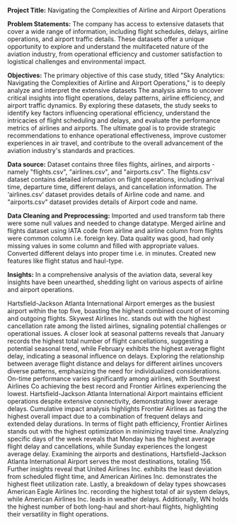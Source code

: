 **Project Title:** Navigating the Complexities of Airline and Airport Operations

**Problem Statements:** The company has access to extensive datasets that cover a wide range of information, including flight schedules, delays, airline operations, and airport traffic details. These datasets offer a unique opportunity to explore and understand the multifaceted nature of the aviation industry, from operational efficiency and customer satisfaction to logistical challenges and environmental impact.

**Objectives:** The primary objective of this case study, titled "Sky Analytics: Navigating the Complexities of Airline and Airport Operations," is to deeply analyze and interpret the extensive datasets The analysis aims to uncover critical insights into flight operations, delay patterns, airline efficiency, and airport traffic dynamics. By exploring these datasets, the study seeks to identify key factors influencing operational efficiency, understand the intricacies of flight scheduling and delays, and evaluate the performance metrics of airlines and airports. The ultimate goal is to provide strategic recommendations to enhance operational effectiveness, improve customer experiences in air travel, and contribute to the overall advancement of the aviation industry's standards and practices.

**Data source:** Dataset contains three files flights, airlines, and airports - namely "flights.csv", "airlines.csv", and "airports.csv". The flights.csv' dataset contains detailed information on flight operations, including arrival time, departure time, different delays, and cancellation information. The ‘airlines.csv’ dataset provides details of Airline code and name. and "airports.csv"  dataset provides details of Airport code and name.

**Data Cleaning and Preprocessing:** Imported and used transform tab there were some null values and needed to change datatype. Merged airline and flights dataset using IATA code from airline and airline column from flights were common column i.e. foreign key. Data quality was good, had only missing values in some column and filled with appropriate values. Converted different delays into proper time i.e. in minutes. Created new features like flight status and haul-type.

**Insights:** In a comprehensive analysis of the aviation data, several key insights have been unearthed, shedding light on various aspects of airline and airport operations.

Hartsfield-Jackson Atlanta International Airport emerges as the busiest airport within the top five, boasting the highest combined count of incoming and outgoing flights. Skywest Airlines Inc. stands out with the highest cancellation rate among the listed airlines, signaling potential challenges or operational issues. A closer look at seasonal patterns reveals that January records the highest total number of flight cancellations, suggesting a potential seasonal trend, while February exhibits the highest average flight delay, indicating a seasonal influence on delays.
Exploring the relationship between average flight distance and delays for different airlines uncovers diverse patterns, emphasizing the need for individualized considerations. On-time performance varies significantly among airlines, with Southwest Airlines Co achieving the best record and Frontier Airlines experiencing the lowest. Hartsfield-Jackson Atlanta International Airport maintains efficient operations despite extensive connectivity, demonstrating lower average delays.
Cumulative impact analysis highlights Frontier Airlines as facing the highest overall impact due to a combination of frequent delays and extended delay durations. In terms of flight path efficiency, Frontier Airlines stands out with the highest optimization in minimizing travel time. Analyzing specific days of the week reveals that Monday has the highest average flight delay and cancellations, while Sunday experiences the longest average delay.
Examining the airports and destinations, Hartsfield-Jackson Atlanta International Airport serves the most destinations, totaling 156. Further insights reveal that United Airlines Inc. exhibits the least deviation from scheduled flight time, and American Airlines Inc. demonstrates the highest fleet utilization rate. Lastly, a breakdown of delay types showcases American Eagle Airlines Inc. recording the highest total of air system delays, while American Airlines Inc. leads in weather delays. Additionally, WN holds the highest number of both long-haul and short-haul flights, highlighting their versatility in flight operations.
